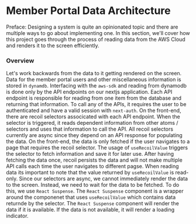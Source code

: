 # Member Portal Data Architecture

Preface: Designing a system is quite an opinionated topic and there are multiple ways to go about implementing one. In this section, we'll cover how this project goes through the process of reading data from the AWS Cloud and renders it to the screen efficiently.

### Overview

Let's work backwards from the data to it getting rendered on the screen. Data for the member portal users and other miscellaneous information is stored in `dynamdb`. Interfacing with the `aws-sdk` and reading from dynamodb is done only by the API endpoints on our nextjs application. Each API endpoint is responsible for reading from one item from the database and returning that information. To call any of the APIs, it requires the user to be authenticated and have a valid session with `next-auth`. On the front-end, there are recoil selectors associcated with each API endpoint. When the selector is triggered, it reads dependent information from other atoms / selectors and uses that information to call the API. All recoil selectors currently are async since they depend on an API response for populating the data. On the front-end, the data is only fetched if the user navigates to a page that requires the recoil selector. The usage of `useRecoilValue` triggers the selector to fetch information and save it for later use. After having fetching the data once, recoil persists the data and will not make multiple API calls each time the user navigates to different pagse. When reading data its important to note that the value returned by `useRecoilValue` is read-only. Since our selectors are async, we cannot immediately render the data to the screen. Instead, we need to wait for the data to be fetched. To do this, we use `React Suspense`. The `React Suspense` component is a wrapper around the componenet that uses `useRecoilValue` which contains data returnde by the selector. The `React Suspense` component will render the data if it is available. If the data is not available, it will render a loading indicator. 